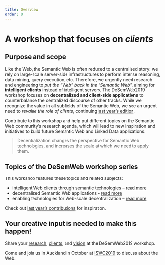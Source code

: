 ```yaml
---
title: Overview
order: 0
---
```

# A workshop that focuses on _clients_

## Purpose and scope
Like the Web,
the Semantic Web is often reduced to a centralized story:
we rely on large-scale server-side infrastructures
to perform intense reasoning, data mining, query execution, etc.
Therefore, we urgently need research and engineering
to _put the “Web” back in the “Semantic Web”_,
aiming for **intelligent clients** instead of intelligent servers.
The DeSemWeb2019 workshop focuses on **decentralized and client-side applications**
to counterbalance the centralized discourse of other tracks.
While we recognize the value in all subfields of the Semantic Web,
we see an urgent need to _revalue the role of clients_,
continuing [last year’s edition](http://iswc2018.desemweb.org/).

Contribute to this workshop
and help put different topics on the Semantic Web community’s research agenda,
which will lead to new inspiration and initiatives
to build future Semantic Web and Linked Data applications.

> Decentralization changes the perspective
> for Semantic Web technologies,
> and increases the scale at which we need to apply them.

## Topics of the DeSemWeb workshop series
This workshop features these topics and related subjects:

- intelligent Web clients through semantic technologies
  – [read more](/topics/#clients)
- decentralized Semantic Web applications
  – [read more](/topics/#applications)
- enabling technologies for Web-scale decentralization
  – [read more](/topics/#technologies)

Check out [last year’s contributions](http://iswc2018.desemweb.org/program/)
for inspiration.

## Your creative input is needed to make this happen!
Share your [research](/contributions/#research-articles),
[clients](/contributions/#client-challenge),
and [vision](/contributions/#vision-statements)
at the DeSemWeb2019 workshop.

Come and join us in Auckland in October at [ISWC2019](http://iswc2019.semanticweb.org/)
to discuss about the Web.
